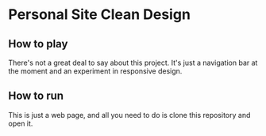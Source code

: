 # Personal Site Clean Design

## How to play
There's not a great deal to say about this project. It's just a navigation bar at the moment and an experiment in responsive design.

## How to run
This is just a web page, and all you need to do is clone this repository and open it.
